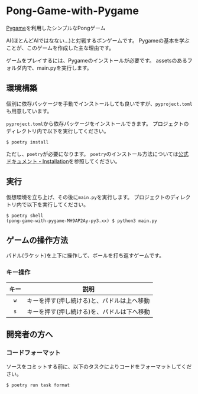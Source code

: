 # Pong-Game-with-Pygame

<!-- A simple Pong game with Pygame -->
[Pygame](https://www.pygame.org/news)を利用したシンプルなPongゲーム

<!-- This is a pong game against AI(barely). Main reason I did this game  is to learn the basics of Pygame. -->
AI(ほとんどAIではなない...)と対戦するポンゲームです。
Pygameの基本を学ぶことが、このゲームを作成した主な理由です。

<!-- To play: Pygame installation is required. Than run the main file while it is in the some folder with assets. -->

ゲームをプレイするには、Pygameのインストールが必要です。
assetsのあるフォルダ内で、main.pyを実行します。

## 環境構築

個別に依存パッケージを手動でインストールしても良いですが、`pyproject.toml`も用意しています。

`pyproject.toml`から依存パッケージをインストールできます。
プロジェクトのディレクトリ内で以下を実行してください。

~~~shell
$ poetry install
~~~

ただし、`poetry`が必要になります。
`poetry`のインストール方法については[公式ドキュメント - Installation](https://python-poetry.org/docs/#installation)を参照してください。

## 実行

仮想環境を立ち上げ、その後に`main.py`を実行します。
プロジェクトのディレクトリ内で以下を実行してください。

~~~shell
$ poetry shell
(pong-game-with-pygame-MH9AP2Ay-py3.xx) $ python3 main.py
~~~

## ゲームの操作方法

パドル(ラケット)を上下に操作して、ボールを打ち返すゲームです。

### キー操作

|キー|説明|
|:--:|----|
|`w`| キーを押す(押し続ける)と、パドルは上へ移動 |
|`s`| キーを押す(押し続ける)を、パドルは下へ移動 |

## 開発者の方へ

### コードフォーマット

ソースをコミットする前に、以下のタスクによりコードをフォーマットしてください。

~~~shell
$ poetry run task format
~~~
